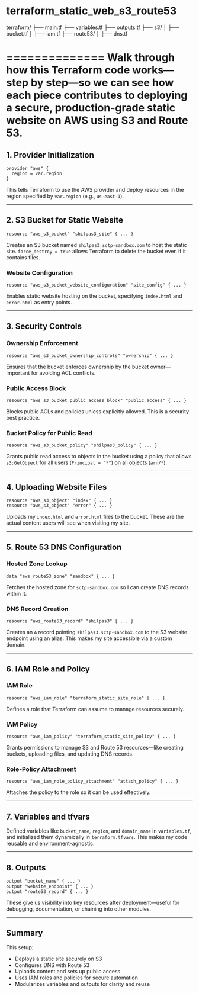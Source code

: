 # terraform_static_web_s3_route53

terraform/
├── main.tf
├── variables.tf
├── outputs.tf
├── s3/
│ ├── bucket.tf
│ ├── iam.tf
├── route53/
│ ├── dns.tf

==============
Walk through how this Terraform code works—step by step—so we can see how each piece contributes to deploying a secure, production-grade static website on AWS using S3 and Route 53.
==============

## 1. **Provider Initialization**

```hcl
provider "aws" {
  region = var.region
}
```

This tells Terraform to use the AWS provider and deploy resources in the region specified by `var.region` (e.g., `us-east-1`).

---

## 2. **S3 Bucket for Static Website**

```hcl
resource "aws_s3_bucket" "shilpas3_site" { ... }
```

Creates an S3 bucket named `shilpas3.sctp-sandbox.com` to host the static site. `force_destroy = true` allows Terraform to delete the bucket even if it contains files.

### Website Configuration

```hcl
resource "aws_s3_bucket_website_configuration" "site_config" { ... }
```

Enables static website hosting on the bucket, specifying `index.html` and `error.html` as entry points.

---

## 3. **Security Controls**

### Ownership Enforcement

```hcl
resource "aws_s3_bucket_ownership_controls" "ownership" { ... }
```

Ensures that the bucket enforces ownership by the bucket owner—important for avoiding ACL conflicts.

### Public Access Block

```hcl
resource "aws_s3_bucket_public_access_block" "public_access" { ... }
```

Blocks public ACLs and policies unless explicitly allowed. This is a security best practice.

### Bucket Policy for Public Read

```hcl
resource "aws_s3_bucket_policy" "shilpas3_policy" { ... }
```

Grants public read access to objects in the bucket using a policy that allows `s3:GetObject` for all users (`Principal = "*"`) on all objects (`arn/*`).

---

## 4. **Uploading Website Files**

```hcl
resource "aws_s3_object" "index" { ... }
resource "aws_s3_object" "error" { ... }
```

Uploads my `index.html` and `error.html` files to the bucket. These are the actual content users will see when visiting my site.

---

## 5. **Route 53 DNS Configuration**

### Hosted Zone Lookup

```hcl
data "aws_route53_zone" "sandbox" { ... }
```

Fetches the hosted zone for `sctp-sandbox.com` so I can create DNS records within it.

### DNS Record Creation

```hcl
resource "aws_route53_record" "shilpas3" { ... }
```

Creates an `A` record pointing `shilpas3.sctp-sandbox.com` to the S3 website endpoint using an alias. This makes my site accessible via a custom domain.

---

## 6. **IAM Role and Policy**

### IAM Role

```hcl
resource "aws_iam_role" "terraform_static_site_role" { ... }
```

Defines a role that Terraform can assume to manage resources securely.

### IAM Policy

```hcl
resource "aws_iam_policy" "terraform_static_site_policy" { ... }
```

Grants permissions to manage S3 and Route 53 resources—like creating buckets, uploading files, and updating DNS records.

### Role-Policy Attachment

```hcl
resource "aws_iam_role_policy_attachment" "attach_policy" { ... }
```

Attaches the policy to the role so it can be used effectively.

---

## 7. **Variables and tfvars**

Defined variables like `bucket_name`, `region`, and `domain_name` in `variables.tf`, and initialized them dynamically in `terraform.tfvars`. This makes my code reusable and environment-agnostic.

---

## 8. **Outputs**

```hcl
output "bucket_name" { ... }
output "website_endpoint" { ... }
output "route53_record" { ... }
```

These give us visibility into key resources after deployment—useful for debugging, documentation, or chaining into other modules.

---

## Summary

This setup:

- Deploys a static site securely on S3
- Configures DNS with Route 53
- Uploads content and sets up public access
- Uses IAM roles and policies for secure automation
- Modularizes variables and outputs for clarity and reuse
